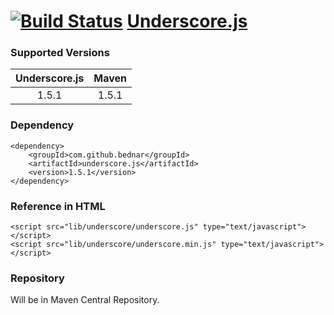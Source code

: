 [![Build Status](https://api.travis-ci.org/bednar/Underscore.js.png?branch=master)](https://travis-ci.org/bednar/Underscore.js) [Underscore.js](http://underscorejs.org)
======

### Supported Versions

|   Underscore.js  |   Maven   |
|:----------------:|:---------:|
|       1.5.1      |   1.5.1   |


### Dependency

    <dependency>
        <groupId>com.github.bednar</groupId>
        <artifactId>underscore.js</artifactId>
        <version>1.5.1</version>
    </dependency>

### Reference in HTML

    <script src="lib/underscore/underscore.js" type="text/javascript"></script>
    <script src="lib/underscore/underscore.min.js" type="text/javascript"></script>
    
### Repository

Will be in Maven Central Repository.
